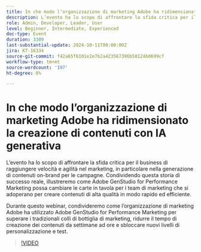 ```yaml
---
title: In che modo l’organizzazione di marketing Adobe ha ridimensionato la creazione di contenuti con IA generativa
description: L’evento ha lo scopo di affrontare la sfida critica per il business di raggiungere velocità e agilità nel marketing, in particolare nella generazione di contenuti on-brand per le campagne. Condividendo questa storia di successo reale, illustreremo come Adobe GenStudio for Performance Marketing possa cambiare le carte in tavola per i team di marketing che si adoperano per creare contenuti di alta qualità in modo rapido ed efficiente.Durante questo webinar, condivideremo in che modo l’organizzazione di marketing Adobe ha utilizzato Adobe GenStudio for Performance Marketing per superare i tradizionali colli di bottiglia di marketing, ridurre il tempo di creazione dei contenuti da settimane ad ore e sbloccare nuovi livelli di personalizzazione e test.
role: Admin, Developer, Leader, User
level: Beginner, Intermediate, Experienced
doc-type: Event
duration: 3309
last-substantial-update: 2024-10-11T00:00:00Z
jira: KT-16334
source-git-commit: f42a65f6101e2e7b2a423567396b58124b0699cf
workflow-type: tm+mt
source-wordcount: '197'
ht-degree: 0%

---
```



# In che modo l’organizzazione di marketing Adobe ha ridimensionato la creazione di contenuti con IA generativa

L’evento ha lo scopo di affrontare la sfida critica per il business di raggiungere velocità e agilità nel marketing, in particolare nella generazione di contenuti on-brand per le campagne. Condividendo questa storia di successo reale, illustreremo come Adobe GenStudio for Performance Marketing possa cambiare le carte in tavola per i team di marketing che si adoperano per creare contenuti di alta qualità in modo rapido ed efficiente.

Durante questo webinar, condivideremo come l’organizzazione di marketing Adobe ha utilizzato Adobe GenStudio for Performance Marketing per superare i tradizionali colli di bottiglia di marketing, ridurre il tempo di creazione dei contenuti da settimane ad ore e sbloccare nuovi livelli di personalizzazione e test.

>[!VIDEO](https://video.tv.adobe.com/v/3435049/?learn=on)

